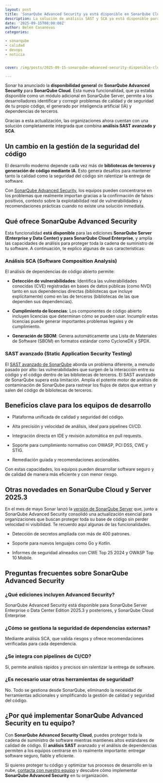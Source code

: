 ```yaml
---
layout: post
title: 'SonarQube Advanced Security ya está disponible en SonarQube Cloud'
description: La solución de análisis SAST y SCA ya está disponible para la versión Cloud. 
date: '2025-09-15T08:00:00Z'
author: Belén Casanovas
categories:

- sonarqube
- calidad
- devops
- noticia


cover: /img/posts/2025-09-15-sonarqube-advanced-security-disponible-cloud.png

---
```


Sonar ha anunciado la **disponibilidad general** de **SonarQube Advanced Security** para **SonarQube Cloud**. Esta nueva funcionalidad, que ya estaba disponible como un módulo adicional en SonarQube Server, permite a los desarrolladores identificar y corregir problemas de calidad y de seguridad de tu propio código, el generado por inteligencia artificial (IA) y dependencias de terceros.

Gracias a esta actualización, las organizaciones ahora cuentan con una solución completamente integrada que combina **análisis SAST avanzado y SCA**.

<h2>Un cambio en la gestión de la seguridad del código</h2>

El desarrollo moderno depende cada vez más de **bibliotecas de terceros y generación de código mediante IA**. Esto genera desafíos para mantener tanto la calidad como la seguridad del código sin ralentizar la entrega de software.

Con [SonarQube Advanced Security](/sonarqube-advanced-security), los equipos pueden concentrarse en los problemas que realmente importan gracias a la confirmación de falsos positivos, contexto sobre la explotabilidad real de vulnerabilidades y recomendaciones prácticas cuando no existe una solución inmediata.

<h2>Qué ofrece SonarQube Advanced Security</h2>

Esta funcionalidad **está disponible** para las ediciones **SonarQube Server (Enterprise y Data Center) y para SonarQube Cloud Enterprise**, y amplía las capacidades de análisis para proteger toda la cadena de suministro de tu software. A continuación, te explico algunas de sus características:

<h3>Análisis SCA (Software Composition Analysis)</h3>

El análisis de dependencias de código abierto permite:

- **Detección de vulnerabilidades**: Identifica las vulnerabilidades conocidas (CVE) registradas en bases de datos públicas (como NVD) tanto en sus dependencias directas (bibliotecas que incluye explícitamente) como en las de terceros (bibliotecas de las que dependen sus dependencias).

- **Cumplimiento de licencias**: Los componentes de código abierto incluyen licencias que determinan cómo se pueden usar. Incumplir estas licencias puede generar importantes problemas legales y de cumplimiento.

- **Generación de SBOM**: Genera automáticamente una Lista de Materiales de Software (SBOM) en formatos estándar como CycloneDX y SPDX.


<h3>SAST avanzado (Static Application Security Testing)</h3>

El <a href="https://www.sonarsource.com/solutions/security/sast/" rel="nofollow" target="_blank"> SAST avanzado de SonarQube</a> aborda un problema diferente, a menudo pasado por alto: las vulnerabilidades que surgen de la interacción entre su código y el código dentro de las bibliotecas de terceros. El SAST avanzado de SonarQube supera esta limitación. Amplía el potente motor de análisis de contaminación de SonarQube para rastrear los flujos de datos que entran y salen del código de bibliotecas de terceros. 

<h2>Beneficios clave para los equipos de desarrollo</h2>


- Plataforma unificada de calidad y seguridad del código.

- Alta precisión y velocidad de análisis, ideal para pipelines CI/CD.

- Integración directa en IDE y revisión automática en pull requests.

- Soporte para cumplimiento normativo con OWASP, PCI DSS, CWE y STIG.

- Remediación guiada y recomendaciones accionables.


Con estas capacidades, los equipos pueden desarrollar software seguro y de calidad de manera más eficiente y con menor riesgo.


<h2>Otras novedades en SonarQube Cloud y Server 2025.3</h2>

En el mes de mayo Sonar lanzó la [versión de SonarQube Server](/sonarqube-server-2025-release-3) que, junto a SonarQube Advanced Security consolidó una actualización esencial para organizaciones que buscan proteger toda su base de código sin perder velocidad ni visibilidad. Te recuerdo aquí algunas de las funcionalidades. 

- Detección de secretos ampliada con más de 400 patrones.

- Soporte para nuevos lenguajes como Go y Kotlin.

- Informes de seguridad alineados con CWE Top 25 2024 y OWASP Top 10 Mobile.


<h2>Preguntas frecuentes sobre SonarQube Advanced Security</h2>

<h3>¿Qué ediciones incluyen Advanced Security?</h3>
SonarQube Advanced Security está disponible para SonarQube Server Enterprise o Data Center Edition 2025.3 y posteriores, y SonarQube Cloud Enterprise

<h3>¿Cómo se gestiona la seguridad de dependencias externas?</h3>
Mediante análisis SCA, que valida riesgos y ofrece recomendaciones verificadas para cada dependencia.

<h3>¿Se integra con pipelines de CI/CD?</h3>
Sí, permite análisis rápidos y precisos sin ralentizar la entrega de software.

<h3>¿Es necesario usar otras herramientas de seguridad?</h3>
No. Todo se gestiona desde SonarQube, eliminando la necesidad de herramientas adicionales y simplificando la gestión de calidad y seguridad del código.

<h2>¿Por qué implementar SonarQube Advanced Security en tu equipo?</h2>

Con **SonarQube Advanced Security Cloud**, puedes proteger toda la cadena de suministro de software mientras mantienes altos estándares de calidad de código. El **análisis SAST** avanzado y el análisis de dependencias permiten a los equipos centrarse en lo realmente importante: entregar software seguro, fiable y eficiente.

Si quieres proteger tu código y optimizar tus procesos de desarrollo en la nube, [contacta con nuestro equipo](/contacto) y descubre cómo implementar **SonarQube Advanced Security** en tu organización.
